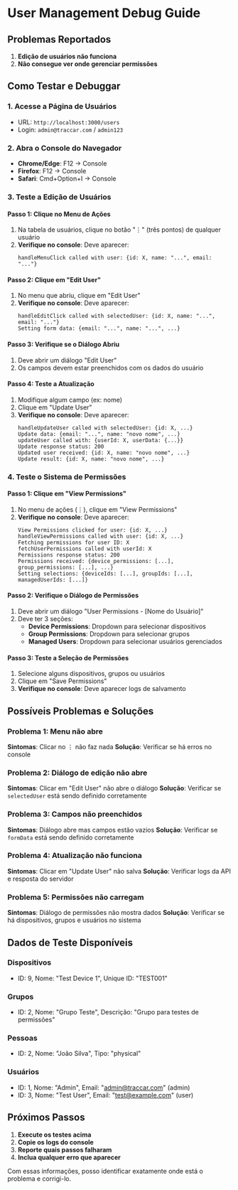 # User Management Debug Guide

## Problemas Reportados
1. **Edição de usuários não funciona**
2. **Não consegue ver onde gerenciar permissões**

## Como Testar e Debuggar

### 1. Acesse a Página de Usuários
- URL: `http://localhost:3000/users`
- Login: `admin@traccar.com` / `admin123`

### 2. Abra o Console do Navegador
- **Chrome/Edge**: F12 → Console
- **Firefox**: F12 → Console
- **Safari**: Cmd+Option+I → Console

### 3. Teste a Edição de Usuários

#### Passo 1: Clique no Menu de Ações
1. Na tabela de usuários, clique no botão "⋮" (três pontos) de qualquer usuário
2. **Verifique no console**: Deve aparecer:
   ```
   handleMenuClick called with user: {id: X, name: "...", email: "..."}
   ```

#### Passo 2: Clique em "Edit User"
1. No menu que abriu, clique em "Edit User"
2. **Verifique no console**: Deve aparecer:
   ```
   handleEditClick called with selectedUser: {id: X, name: "...", email: "..."}
   Setting form data: {email: "...", name: "...", ...}
   ```

#### Passo 3: Verifique se o Diálogo Abriu
1. Deve abrir um diálogo "Edit User"
2. Os campos devem estar preenchidos com os dados do usuário

#### Passo 4: Teste a Atualização
1. Modifique algum campo (ex: nome)
2. Clique em "Update User"
3. **Verifique no console**: Deve aparecer:
   ```
   handleUpdateUser called with selectedUser: {id: X, ...}
   Update data: {email: "...", name: "novo nome", ...}
   updateUser called with: {userId: X, userData: {...}}
   Update response status: 200
   Updated user received: {id: X, name: "novo nome", ...}
   Update result: {id: X, name: "novo nome", ...}
   ```

### 4. Teste o Sistema de Permissões

#### Passo 1: Clique em "View Permissions"
1. No menu de ações (⋮), clique em "View Permissions"
2. **Verifique no console**: Deve aparecer:
   ```
   View Permissions clicked for user: {id: X, ...}
   handleViewPermissions called with user: {id: X, ...}
   Fetching permissions for user ID: X
   fetchUserPermissions called with userId: X
   Permissions response status: 200
   Permissions received: {device_permissions: [...], group_permissions: [...], ...}
   Setting selections: {deviceIds: [...], groupIds: [...], managedUserIds: [...]}
   ```

#### Passo 2: Verifique o Diálogo de Permissões
1. Deve abrir um diálogo "User Permissions - [Nome do Usuário]"
2. Deve ter 3 seções:
   - **Device Permissions**: Dropdown para selecionar dispositivos
   - **Group Permissions**: Dropdown para selecionar grupos
   - **Managed Users**: Dropdown para selecionar usuários gerenciados

#### Passo 3: Teste a Seleção de Permissões
1. Selecione alguns dispositivos, grupos ou usuários
2. Clique em "Save Permissions"
3. **Verifique no console**: Deve aparecer logs de salvamento

## Possíveis Problemas e Soluções

### Problema 1: Menu não abre
**Sintomas**: Clicar no ⋮ não faz nada
**Solução**: Verificar se há erros no console

### Problema 2: Diálogo de edição não abre
**Sintomas**: Clicar em "Edit User" não abre o diálogo
**Solução**: Verificar se `selectedUser` está sendo definido corretamente

### Problema 3: Campos não preenchidos
**Sintomas**: Diálogo abre mas campos estão vazios
**Solução**: Verificar se `formData` está sendo definido corretamente

### Problema 4: Atualização não funciona
**Sintomas**: Clicar em "Update User" não salva
**Solução**: Verificar logs da API e resposta do servidor

### Problema 5: Permissões não carregam
**Sintomas**: Diálogo de permissões não mostra dados
**Solução**: Verificar se há dispositivos, grupos e usuários no sistema

## Dados de Teste Disponíveis

### Dispositivos
- ID: 9, Nome: "Test Device 1", Unique ID: "TEST001"

### Grupos
- ID: 2, Nome: "Grupo Teste", Descrição: "Grupo para testes de permissões"

### Pessoas
- ID: 2, Nome: "João Silva", Tipo: "physical"

### Usuários
- ID: 1, Nome: "Admin", Email: "admin@traccar.com" (admin)
- ID: 3, Nome: "Test User", Email: "test@example.com" (user)

## Próximos Passos

1. **Execute os testes acima**
2. **Copie os logs do console**
3. **Reporte quais passos falharam**
4. **Inclua qualquer erro que aparecer**

Com essas informações, posso identificar exatamente onde está o problema e corrigi-lo.


